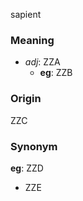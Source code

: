 sapient
### Meaning
+ _adj_: ZZA
    + __eg__: ZZB

### Origin

ZZC

### Synonym

__eg__: ZZD

+ ZZE


